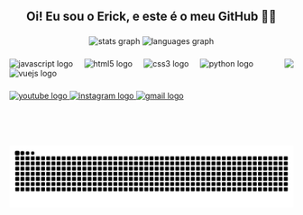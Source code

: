 <h2 align="center">Oi! Eu sou o Erick, e este é o meu GitHub 👋😴</h2>

###

<div align="center">
  <img src="https://github-readme-stats.vercel.app/api?username=erickChavesFiamoncini&hide_title=false&hide_rank=false&show_icons=true&include_all_commits=true&count_private=true&disable_animations=false&theme=ocean_dark&locale=pt-br&hide_border=false&custom_title=Estat%C3%ADsticas" height="150" alt="stats graph"  />

  <img src="https://github-readme-stats.vercel.app/api/top-langs?username=erickChavesFiamoncini&locale=pt-br&hide_title=false&layout=compact&card_width=320&langs_count=7&theme=ocean_dark&hide_border=false&custom_title=Dor%20de%20cabe%C3%A7a" height="150" alt="languages graph"  />
</div>

###

<img align="right" height="154" src="https://i.imgflip.com/9s4iia.gif"  />

###

<div align="left">
  <img src="https://cdn.jsdelivr.net/gh/devicons/devicon/icons/javascript/javascript-original.svg" height="30" alt="javascript logo"  />
  <img width="12" />
  <img src="https://cdn.jsdelivr.net/gh/devicons/devicon/icons/html5/html5-original.svg" height="30" alt="html5 logo"  />
  <img width="12" />
  <img src="https://cdn.jsdelivr.net/gh/devicons/devicon/icons/css3/css3-original.svg" height="30" alt="css3 logo"  />
  <img width="12" />
  <img src="https://cdn.jsdelivr.net/gh/devicons/devicon/icons/python/python-original.svg" height="30" alt="python logo"  />
  <img width="12" />
  <img src="https://cdn.jsdelivr.net/gh/devicons/devicon/icons/vuejs/vuejs-original.svg" height="30" alt="vuejs logo"  />
</div>

###

<div align="left">
  <a href="https://www.youtube.com/@Erickraftt" target="_blank">
    <img src="https://img.shields.io/static/v1?message=Youtube&logo=youtube&label=&color=FF0000&logoColor=white&labelColor=&style=for-the-badge" height="35" alt="youtube logo"  />
  </a>
  <a href="https://www.instagram.com/erixkraft/?hl=pt-br" target="_blank">
    <img src="https://img.shields.io/static/v1?message=Instagram&logo=instagram&label=&color=E4405F&logoColor=white&labelColor=&style=for-the-badge" height="35" alt="instagram logo"  />
  </a>
  <a href="erickechaves@gmail.com" target="_blank">
    <img src="https://img.shields.io/static/v1?message=Gmail&logo=gmail&label=&color=D14836&logoColor=white&labelColor=&style=for-the-badge" height="35" alt="gmail logo"  />
  </a>
</div>

###

<br clear="both">

<img src="https://raw.githubusercontent.com/erickChavesFiamoncini/erickChavesFiamoncini/output/snake.svg" alt="Snake animation" />

###
